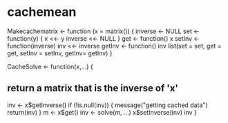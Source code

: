 # cachemean
Makecachematrix <- function    (x = matrix()) {
  inverse <- NULL
  set <- function(y)
    {
    x <<- y
    inverse <<- NULL
  }
     get <- function() x
     setInv <- function(inverse)         inv <<- inverse
     getInv <- function() inv
  list(set = set, get = get, setInv = setInv, getInv= getInv)
}

CacheSolve <- function(x,...) {
  ## return a matrix that is the inverse of 'x'
  inv <- x$getInverse()
  if (!is.null(inv)) 
    {
    message("getting cached data")
    return(inv)
  }
  m <- x$get()
  inv <- solve(m, ...)
  x$setInverse(inv)
  inv
}
